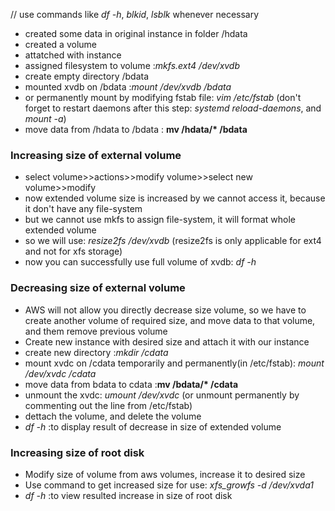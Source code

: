 // use commands like *df -h*, *blkid*, *lsblk* whenever necessary

- created some data in original instance in folder /hdata
- created a volume
- attatched with instance
- assigned filesystem to volume :*mkfs.ext4 /dev/xvdb*
- create empty directory /bdata
- mounted xvdb on /bdata :*mount /dev/xvdb /bdata*
- or permanently mount by modifying fstab file: *vim /etc/fstab* (don't forget to restart daemons after this step: *systemd reload-daemons*, and *mount -a*)
- move data from /hdata to /bdata : __mv /hdata/* /bdata__ 

### Increasing size of external volume
- select volume>>actions>>modify volume>>select new volume>>modify
- now extended volume size is increased by we cannot access it, because it don't have any file-system
- but we cannot use mkfs to assign file-system, it will format whole extended volume
- so we will use: *resize2fs /dev/xvdb*   (resize2fs is only applicable for ext4 and not for xfs storage)
- now you can successfully use full volume of xvdb: *df -h*

### Decreasing size of external volume
- AWS will not allow you directly decrease size volume, so we have to create another volume of required size, and move data to that volume, and them remove previous volume
- Create new instance with desired size and attach it with our instance
- create new directory :*mkdir /cdata*
- mount xvdc on /cdata temporarily and permanently(in /etc/fstab): *mount /dev/xvdc /cdata*
- move data from bdata to cdata :__mv /bdata/* /cdata__
- unmount the xvdc: *umount /dev/xvdc* (or unmount permanently by commenting out the line from /etc/fstab)
- dettach the volume, and delete the volume
- *df -h* :to display result of decrease in size of extended volume

### Increasing size of root disk
- Modify size of volume from aws volumes, increase it to desired size
- Use command to get increased size for use: *xfs_growfs -d /dev/xvda1*
- *df -h* :to view resulted increase in size of root disk
  
